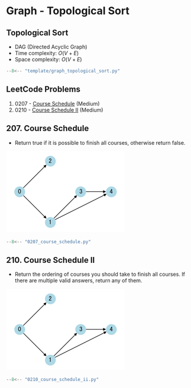 # Graph - Topological Sort

## Topological Sort

- DAG (Directed Acyclic Graph)
- Time complexity: $O(V+E)$
- Space complexity: $O(V+E)$

```python
--8<-- "template/graph_topological_sort.py"
```

## LeetCode Problems

1. 0207 - [Course Schedule](https://leetcode.com/problems/course-schedule/) (Medium)
2. 0210 - [Course Schedule II](https://leetcode.com/problems/course-schedule-ii/) (Medium)

## 207. Course Schedule

- Return true if it is possible to finish all courses, otherwise return false.

![0207](../imgs/0207.png)

```python
--8<-- "0207_course_schedule.py"
```

## 210. Course Schedule II

- Return the ordering of courses you should take to finish all courses. If there are multiple valid answers, return any of them.

![0207](../imgs/0207.png)

```python
--8<-- "0210_course_schedule_ii.py"
```
